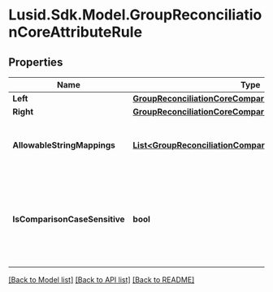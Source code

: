 # Lusid.Sdk.Model.GroupReconciliationCoreAttributeRule

## Properties

Name | Type | Description | Notes
------------ | ------------- | ------------- | -------------
**Left** | [**GroupReconciliationCoreComparisonRuleOperand**](GroupReconciliationCoreComparisonRuleOperand.md) |  | 
**Right** | [**GroupReconciliationCoreComparisonRuleOperand**](GroupReconciliationCoreComparisonRuleOperand.md) |  | 
**AllowableStringMappings** | [**List&lt;GroupReconciliationComparisonRuleStringValueMap&gt;**](GroupReconciliationComparisonRuleStringValueMap.md) | The string mappings to use when comparing | [optional] 
**IsComparisonCaseSensitive** | **bool** | Whether the compare keys and strings mappings case sensitive or not | 

[[Back to Model list]](../README.md#documentation-for-models) [[Back to API list]](../README.md#documentation-for-api-endpoints) [[Back to README]](../README.md)

